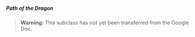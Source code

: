##### Path of the Dragon

> **Warning:**
> This subclass has not yet been transferred from the Google Doc.
